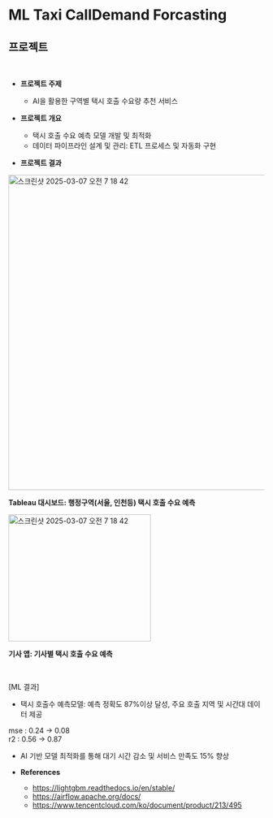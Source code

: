 # ML Taxi CallDemand Forcasting

## 프로젝트
<br>

- **프로젝트 주제**
  - AI을 활용한 구역별 택시 호출 수요량 추천 서비스

- **프로젝트 개요**
  -	택시 호출 수요 예측 모델 개발 및 최적화
  -	데이터 파이프라인 설계 및 관리: ETL 프로세스 및 자동화 구현

- **프로젝트 결과**

<img width="621" alt="스크린샷 2025-03-07 오전 7 18 42" src="https://github.com/user-attachments/assets/ad043afb-5b86-4450-84dc-d897a27fb9ae" />

**Tableau 대시보드: 행정구역(서울, 인천등) 택시 호출 수요 예측**

<img width="280" height="250" alt="스크린샷 2025-03-07 오전 7 18 42" src="https://github.com/user-attachments/assets/bebb4897-0496-42b5-b282-35ff2bda6f94" />

**기사 앱: 기사별 택시 호출 수요 예측**

<br>

[ML 결과]

-	택시 호출수 예측모델: 예측 정확도 87%이상 달성, 주요 호출 지역 및 시간대 데이터 제공
  
  mse : 0.24 → 0.08  
  r2 : 0.56 -> 0.87

-	AI 기반 모델 최적화를 통해 대기 시간 감소 및 서비스 만족도 15% 향상

- **References**
  - https://lightgbm.readthedocs.io/en/stable/
  - https://airflow.apache.org/docs/
  - https://www.tencentcloud.com/ko/document/product/213/495

     
<br><br>
 
